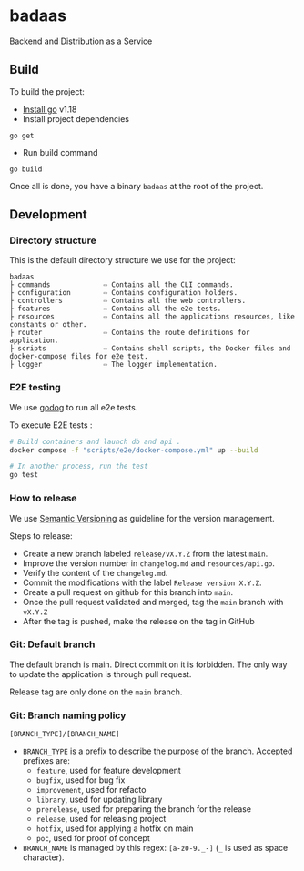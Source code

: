 # badaas

Backend and Distribution as a Service

## Build

To build the project:

- [Install go](https://go.dev/dl/#go1.18.4) v1.18
- Install project dependencies
```
go get
```
- Run build command
```
go build
```

Once all is done, you have a binary `badaas` at the root of the project.

## Development

### Directory structure

This is the default directory structure we use for the project:

```
badaas
├ commands             ⇨ Contains all the CLI commands.
├ configuration        ⇨ Contains configuration holders.
├ controllers          ⇨ Contains all the web controllers.
├ features             ⇨ Contains all the e2e tests.
├ resources            ⇨ Contains all the applications resources, like constants or other.
├ router               ⇨ Contains the route definitions for application.
├ scripts              ⇨ Contains shell scripts, the Docker files and docker-compose files for e2e test.
├ logger               ⇨ The logger implementation.
```

### E2E testing

We use [godog](https://github.com/cucumber/godog) to run all e2e tests.

To execute E2E tests :

```bash
# Build containers and launch db and api .
docker compose -f "scripts/e2e/docker-compose.yml" up --build

# In another process, run the test
go test
```

### How to release

We use [Semantic Versioning](https://semver.org/spec/v2.0.0.html) as guideline for the version management.

Steps to release:
- Create a new branch labeled `release/vX.Y.Z` from the latest `main`.
- Improve the version number in `changelog.md` and `resources/api.go`.
- Verify the content of the `changelog.md`.
- Commit the modifications with the label `Release version X.Y.Z`.
- Create a pull request on github for this branch into `main`.
- Once the pull request validated and merged, tag the `main` branch with `vX.Y.Z`
- After the tag is pushed, make the release on the tag in GitHub

### Git: Default branch

The default branch is main. Direct commit on it is forbidden. The only way to update the application is through pull request.

Release tag are only done on the `main` branch.

### Git: Branch naming policy

`[BRANCH_TYPE]/[BRANCH_NAME]`

* `BRANCH_TYPE` is a prefix to describe the purpose of the branch. Accepted prefixes are:
    * `feature`, used for feature development
    * `bugfix`, used for bug fix
    * `improvement`, used for refacto
    * `library`, used for updating library
    * `prerelease`, used for preparing the branch for the release
    * `release`, used for releasing project
    * `hotfix`, used for applying a hotfix on main
    * `poc`, used for proof of concept
* `BRANCH_NAME` is managed by this regex: `[a-z0-9._-]` (`_` is used as space character).
